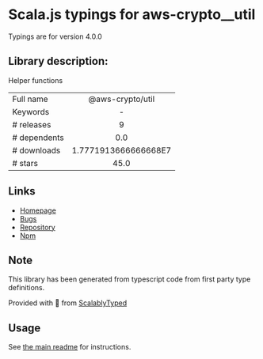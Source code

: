
# Scala.js typings for aws-crypto__util

Typings are for version 4.0.0

## Library description:
Helper functions

|                    |                 |
| ------------------ | :-------------: |
| Full name          | @aws-crypto/util |
| Keywords           | - |
| # releases         | 9 |
| # dependents       | 0.0 |
| # downloads        | 1.7771913666666668E7 |
| # stars            | 45.0 |

## Links
- [Homepage](https://github.com/aws/aws-sdk-js-crypto-helpers/tree/master/packages/util)
- [Bugs](https://github.com/aws/aws-sdk-js-crypto-helpers/issues)
- [Repository](https://github.com/aws/aws-sdk-js-crypto-helpers)
- [Npm](https://www.npmjs.com/package/%40aws-crypto%2Futil)
    


## Note
This library has been generated from typescript code from first party type definitions.

Provided with :purple_heart: from [ScalablyTyped](https://github.com/oyvindberg/ScalablyTyped)

## Usage
See [the main readme](../../readme.md) for instructions.



